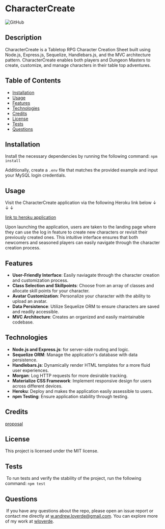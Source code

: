 
# CharacterCreate

![GitHub](https://img.shields.io/badge/license-MIT-blue)

## Description
    
CharacterCreate is a Tabletop RPG Character Creation Sheet built using Node.js, Express.js, Sequelize, Handlebars.js, and the MVC architecture pattern. CharacterCreate enables both players and Dungeon Masters to create, customize, and manage characters in their table top adventures.
    
## Table of Contents 

- [Installation](#installation)
- [Usage](#usage)
- [Features](#features)
- [Technologies](#technologies)
- [Credits](#credits)
- [License](#license)
- [Tests](#tests)
- [Questions](#questions)

## Installation

Install the necessary dependencies by running the following command: `npm install`

Additionally, create a `.env` file that matches the provided example and input your MySQL login credentials.
    
## Usage

Visit the CharacterCreate application via the following Heroku link below ↓ ↓ ↓

[link to heroku application](https://character-create-6e08ef125fdc.herokuapp.com/)

Upon launching the application, users are taken to the landing page where they can use the log in feature to create new characters or revisit their previously created ones. This intuitive interface ensures that both newcomers and seasoned players can easily navigate through the character creation process.

## Features

- **User-Friendly Interface**: Easily naviagate through the character creation and customization process.
- **Class Selection and Skillpoints**: Choose from an array of classes and allocate skill points for your character.
- **Avatar Customization**: Personalize your character with the ability to upload an avatar.
- **Data Persistence**: Utilize Sequelize ORM to ensure characters are saved and readily accessible.
- **MVC Architecture**: Creates an organized and easily maintainable codebase.

## Technologies
- **Node.js and Express.js**: for server-side routing and logic.
- **Sequelize ORM**: Manage the application's database with data persistence.
- **Handlebars.js**: Dynamically render HTML templates for a more fluid user experiences.
- **Morgan**: Log HTTP requests for more desirable tracking.
- **Materialize CSS Framework**: Implement responsive design for users across different devices.
- **Heroku**: Deploy and makes the application easily assessible to users.
- **npm Testing**: Ensure application stability through testing.
    
## Credits
    
[proposal](https://docs.google.com/document/d/1Hu0pBlV5bhfAMALeNY7oJTbFrQPmcImOWEObM_BR7uk/edit?usp=sharing)
    
## License

This project is licensed under the MIT license.
    
## Tests
​
To run tests and verify the stability of the project, run the following command: `npm test`
​
## Questions
​
If you have any questions about the repo, please open an issue report or contact me directly at w.andrew.loverde@gmail.com. You can explore more of my work at [wloverde](https://github.com/wloverde/).
